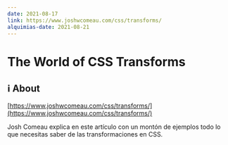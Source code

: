 ```yaml
---
date: 2021-08-17
link: https://www.joshwcomeau.com/css/transforms/
alquimias-date: 2021-08-21
---
```


# The World of CSS Transforms

## ℹ️ About

[https://www.joshwcomeau.com/css/transforms/](https://www.joshwcomeau.com/css/transforms/)

Josh Comeau explica en este artículo con un montón de ejemplos todo lo que necesitas saber de las transformaciones en CSS.

